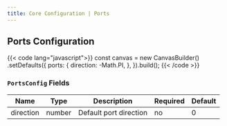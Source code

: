 ```yaml
---
title: Core Configuration | Ports
---
```


## Ports Configuration

{{< code lang="javascript">}}
const canvas = new CanvasBuilder()
  .setDefaults({
    ports: {
      direction: -Math.PI,
    },
  }).build();
{{< /code >}}

### `PortsConfig` Fields

| Name      | Type   | Description             | Required | Default |
|-----------|--------|-------------------------|----------|---------|
| direction | number | Default port direction  | no       | 0       |
